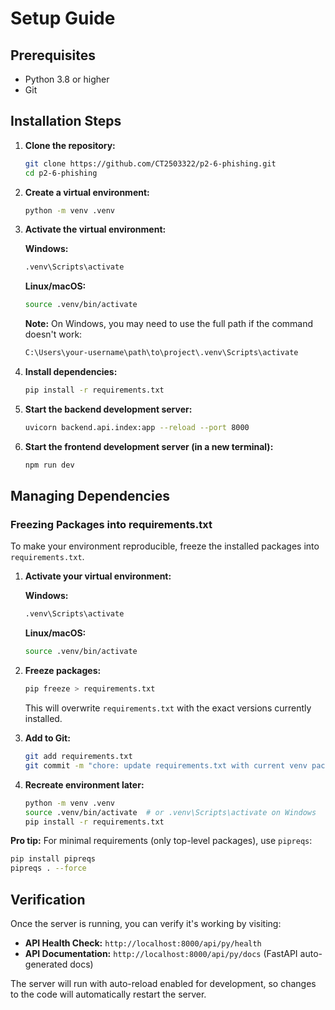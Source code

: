 # Setup Guide

## Prerequisites

- Python 3.8 or higher
- Git

## Installation Steps

1. **Clone the repository:**

   ```bash
   git clone https://github.com/CT2503322/p2-6-phishing.git
   cd p2-6-phishing
   ```

2. **Create a virtual environment:**

   ```bash
   python -m venv .venv
   ```

3. **Activate the virtual environment:**

   **Windows:**

   ```bash
   .venv\Scripts\activate
   ```

   **Linux/macOS:**

   ```bash
   source .venv/bin/activate
   ```

   **Note:** On Windows, you may need to use the full path if the command doesn't work:

   ```bash
   C:\Users\your-username\path\to\project\.venv\Scripts\activate
   ```

4. **Install dependencies:**

   ```bash
   pip install -r requirements.txt
   ```

5. **Start the backend development server:**

   ```bash
   uvicorn backend.api.index:app --reload --port 8000
   ```

6. **Start the frontend development server (in a new terminal):**
   ```bash
   npm run dev
   ```

## Managing Dependencies

### Freezing Packages into requirements.txt

To make your environment reproducible, freeze the installed packages into `requirements.txt`.

1. **Activate your virtual environment:**

   **Windows:**

   ```bash
   .venv\Scripts\activate
   ```

   **Linux/macOS:**

   ```bash
   source .venv/bin/activate
   ```

2. **Freeze packages:**

   ```bash
   pip freeze > requirements.txt
   ```

   This will overwrite `requirements.txt` with the exact versions currently installed.

3. **Add to Git:**

   ```bash
   git add requirements.txt
   git commit -m "chore: update requirements.txt with current venv packages"
   ```

4. **Recreate environment later:**
   ```bash
   python -m venv .venv
   source .venv/bin/activate  # or .venv\Scripts\activate on Windows
   pip install -r requirements.txt
   ```

**Pro tip:** For minimal requirements (only top-level packages), use `pipreqs`:

```bash
pip install pipreqs
pipreqs . --force
```

## Verification

Once the server is running, you can verify it's working by visiting:

- **API Health Check:** `http://localhost:8000/api/py/health`
- **API Documentation:** `http://localhost:8000/api/py/docs` (FastAPI auto-generated docs)

The server will run with auto-reload enabled for development, so changes to the code will automatically restart the server.
